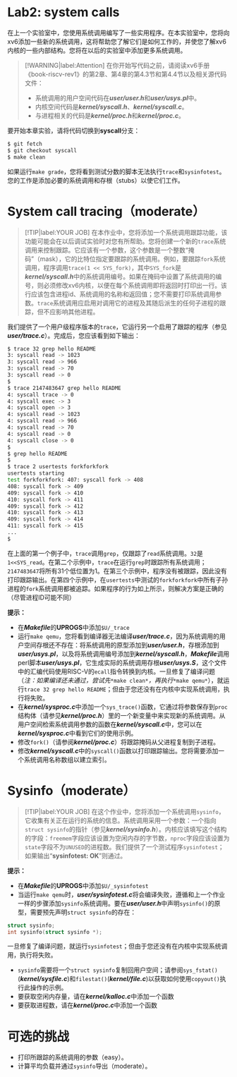 # Lab2: system calls

在上一个实验室中，您使用系统调用编写了一些实用程序。在本实验室中，您将向xv6添加一些新的系统调用，这将帮助您了解它们是如何工作的，并使您了解xv6内核的一些内部结构。您将在以后的实验室中添加更多系统调用。

> [!WARNING|label:Attention]
> 在你开始写代码之前，请阅读xv6手册《book-riscv-rev1》的第2章、第4章的第4.3节和第4.4节以及相关源代码文件：
> 
> - 系统调用的用户空间代码在***user/user.h***和***user/usys.pl***中。
> - 内核空间代码是***kernel/syscall.h***、***kernel/syscall.c***。
> - 与进程相关的代码是***kernel/proc.h***和***kernel/proc.c***。

要开始本章实验，请将代码切换到**syscall**分支：

```bash
$ git fetch
$ git checkout syscall
$ make clean
```

如果运行`make grade`，您将看到测试分数的脚本无法执行`trace`和`sysinfotest`。您的工作是添加必要的系统调用和存根（stubs）以使它们工作。

# System call tracing（moderate）

> [!TIP|label:YOUR JOB]
> 在本作业中，您将添加一个系统调用跟踪功能，该功能可能会在以后调试实验时对您有所帮助。您将创建一个新的`trace`系统调用来控制跟踪。它应该有一个参数，这个参数是一个整数“掩码”（mask），它的比特位指定要跟踪的系统调用。例如，要跟踪`fork`系统调用，程序调用`trace(1 << SYS_fork)`，其中`SYS_fork`是***kernel/syscall.h***中的系统调用编号。如果在掩码中设置了系统调用的编号，则必须修改xv6内核，以便在每个系统调用即将返回时打印出一行。该行应该包含进程id、系统调用的名称和返回值；您不需要打印系统调用参数。`trace`系统调用应启用对调用它的进程及其随后派生的任何子进程的跟踪，但不应影响其他进程。

我们提供了一个用户级程序版本的`trace`，它运行另一个启用了跟踪的程序（参见***user/trace.c***）。完成后，您应该看到如下输出：

```bash
$ trace 32 grep hello README
3: syscall read -> 1023
3: syscall read -> 966
3: syscall read -> 70
3: syscall read -> 0
$
$ trace 2147483647 grep hello README
4: syscall trace -> 0
4: syscall exec -> 3
4: syscall open -> 3
4: syscall read -> 1023
4: syscall read -> 966
4: syscall read -> 70
4: syscall read -> 0
4: syscall close -> 0
$
$ grep hello README
$
$ trace 2 usertests forkforkfork
usertests starting
test forkforkfork: 407: syscall fork -> 408
408: syscall fork -> 409
409: syscall fork -> 410
410: syscall fork -> 411
409: syscall fork -> 412
410: syscall fork -> 413
409: syscall fork -> 414
411: syscall fork -> 415
...
$   
```

在上面的第一个例子中，`trace`调用`grep`，仅跟踪了`read`系统调用。`32`是`1<<SYS_read`。在第二个示例中，`trace`在运行`grep`时跟踪所有系统调用；`2147483647`将所有31个低位置为1。在第三个示例中，程序没有被跟踪，因此没有打印跟踪输出。在第四个示例中，在`usertests`中测试的`forkforkfork`中所有子孙进程的`fork`系统调用都被追踪。如果程序的行为如上所示，则解决方案是正确的（尽管进程ID可能不同）

**提示：**

- 在***Makefile***的**UPROGS**中添加`$U/_trace`
- 运行`make qemu`，您将看到编译器无法编译***user/trace.c***，因为系统调用的用户空间存根还不存在：将系统调用的原型添加到***user/user.h***，存根添加到***user/usys.pl***，以及将系统调用编号添加到***kernel/syscall.h***，***Makefile***调用perl脚本***user/usys.pl***，它生成实际的系统调用存根***user/usys.S***，这个文件中的汇编代码使用RISC-V的`ecall`指令转换到内核。一旦修复了编译问题（*注：如果编译还未通过，尝试先*`*make clean*`*，再执行*`*make qemu*`），就运行`trace 32 grep hello README`；但由于您还没有在内核中实现系统调用，执行将失败。
- 在***kernel/sysproc.c***中添加一个`sys_trace()`函数，它通过将参数保存到`proc`结构体（请参见***kernel/proc.h***）里的一个新变量中来实现新的系统调用。从用户空间检索系统调用参数的函数在***kernel/syscall.c***中，您可以在***kernel/sysproc.c***中看到它们的使用示例。
- 修改`fork()`（请参阅***kernel/proc.c***）将跟踪掩码从父进程复制到子进程。
- 修改***kernel/syscall.c***中的`syscall()`函数以打印跟踪输出。您将需要添加一个系统调用名称数组以建立索引。

# Sysinfo（moderate）

> [!TIP|label:YOUR JOB]
> 在这个作业中，您将添加一个系统调用`sysinfo`，它收集有关正在运行的系统的信息。系统调用采用一个参数：一个指向`struct sysinfo`的指针（参见***kernel/sysinfo.h***）。内核应该填写这个结构的字段：`freemem`字段应该设置为空闲内存的字节数，`nproc`字段应该设置为`state`字段不为`UNUSED`的进程数。我们提供了一个测试程序`sysinfotest`；如果输出“**sysinfotest: OK**”则通过。

**提示：**

- 在***Makefile***的**UPROGS**中添加`$U/_sysinfotest`
- 当运行`make qemu`时，***user/sysinfotest.c***将会编译失败，遵循和上一个作业一样的步骤添加`sysinfo`系统调用。要在***user/user.h***中声明`sysinfo()`的原型，需要预先声明`struct sysinfo`的存在：

```c
struct sysinfo;
int sysinfo(struct sysinfo *);
```

一旦修复了编译问题，就运行`sysinfotest`；但由于您还没有在内核中实现系统调用，执行将失败。

- `sysinfo`需要将一个`struct sysinfo`复制回用户空间；请参阅`sys_fstat()`(***kernel/sysfile.c***)和`filestat()`(***kernel/file.c***)以获取如何使用`copyout()`执行此操作的示例。
- 要获取空闲内存量，请在***kernel/kalloc.c***中添加一个函数
- 要获取进程数，请在***kernel/proc.c***中添加一个函数

# 可选的挑战

- 打印所跟踪的系统调用的参数（easy）。
- 计算平均负载并通过`sysinfo`导出（moderate）。